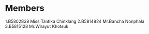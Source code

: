 Members
=======
  1.B5802838 Miss Tantika Chinklang
  2.B5814824 Mr.Bancha Nonphala
  3.B5815128 Mr.Wirayut Khotsuk